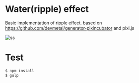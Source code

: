 # Water(ripple) effect

Basic implementation of ripple effect.
based on https://github.com/devmetal/generator-pixincubator and pixi.js

![ss](https://i.imgur.com/oKa5cco.gif)

# Test

```bash
$ npm install
$ gulp
```
